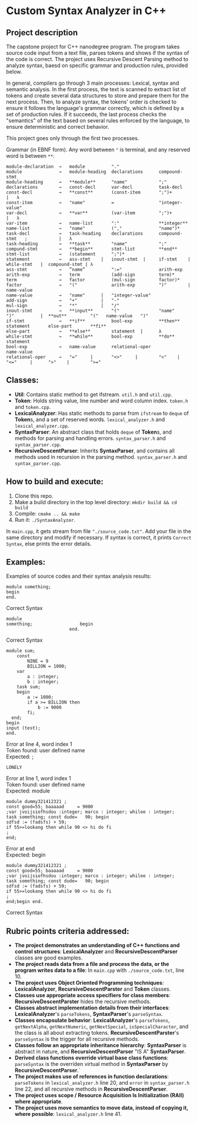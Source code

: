 # Custom Syntax Analyzer in C++

## Project description
The capstone project for C++ nanodegree program. The program takes source code input from a text file, parses tokens and shows if the syntax of the code is correct. The project uses Recursive Descent Parsing method to analyze syntax, baesd on specific grammar and production rules, provided below.

In general, compilers go through 3 main processes: Lexical, syntax and semantic analysis.
In the first process, the text is scanned to extract list of tokens and create several data structures to store and prepare them for the next process. Then, to analyze syntax, the tokens' order is checked to ensure it follows the language's grammar correctly, which is defined by a set of production rules. If it succeeds, the last process checks the "semantics" of the text based on several rules enforced by the language, to ensure deterministic and correct behavior.

This project goes only through the first two processes.

Grammar (in EBNF form). Any word between ```"``` is terminal, and any reserved word is between ```**```:


```
module-declaration  →   module          "."
module              →   module-heading  declarations      compound-stmt
module-heading      →   **module**      "name"            ";"
declarations        →   const-decl      var-decl          task-decl
const-decl          →   **const**       (const-item       ";")+       |   λ
const-item          →   "name"          =                 "integer-value"
var-decl            →   **var**         (var-item         ";")+       |   λ
var-item            →   name-list       ":"               **integer**
name-list           →   "name"          (","              "name")* 
task-decl           →   task-heading    declarations      compound-stmt   ;            |   λ
task-heading        →   **task**        "name"            ";"
compund-stmt        →   **begin**       stmt-list         **end**
stmt-list           →   (statement      ";")*
statement           →   ass-stmt    |   inout-stmt  |     if-stmt    |    while-stmt   |  compound-stmt | λ
ass-stmt            →   ”name”          ":="              arith-exp
arith-exp           →   term            (add-sign         term)*
term                →   factor          (mul-sign         factor)*
factor              →   "("             arith-exp         ")"        |    name-value
name-value          →   "name"      |   "integer-value"
add-sign            →   "+"         |   "-"
mul-sign            →   "*"         |   "/"
inout-stmt          →   **input**       "("               "name"          ")"          |  **out**         "("   name-value   ")"
if-stmt             →   **if**          bool-exp          **then**        statement       else-part       **fi**
else-part           →   **else**        statement  |      λ
while-stmt          →   **while**       bool-exp          **do**          statement
bool-exp            →   name-value      relational-oper               name-value 
relational-oper     →   "="     |       "<>"     |        "<"    |        "<="     |      ">"    |        ">="
```

## Classes:
- **Util**: Contains static method to get ifstream. `util.h` and `util.cpp`.
- **Token**: Holds string value, line number and word column index. `token.h` and `token.cpp`.
- **LexicalAnalyzer**: Has static methods to parse from `ifstream` to `deque` of **Token**s, and a set of reserved words. `lexical_analyzer.h` and `lexical_analyzer.cpp`.
- **SyntaxParser**: An abstract class that holds `deque` of **Token**s, and methods for parsing and handling errors. `syntax_parser.h` and `syntax_parser.cpp`.
- **RecursiveDescentParser**: Inherits **SyntaxParser**, and contains all methods used in recursion in the parsing method. `syntax_parser.h` and `syntax_parser.cpp`.

## How to build and execute:
1. Clone this repo.
2. Make a build directory in the top level directory: `mkdir build && cd build`
3. Compile: `cmake .. && make`
4. Run it: `./SyntaxAnalyzer`.

In `main.cpp`, it gets stream from file `"./source_code.txt"`. Add your file in the same directory and modify if necessary. If syntax is correct, it prints `Correct Syntax`, else prints the error details.

## Examples:
Examples of source codes and their syntax analysis results:
```
module something;
begin
end.
```
Correct Syntax

```
module 
something; 					begin
						end.
```
Correct Syntax

```
module sum;
	const
		NINE = 9
		BILLION = 1000;
	var
		a : integer;
		b : integer;
	task sum;
	begin
		a := 1000;
		if a >= BILLION then
			b := 9000
		fi;
  end;
begin
input (test);
end.
```
Error at line 4, word index 1<br />
Token found: user defined name<br />
Expected: ;

```
LONELY
```
Error at line 1, word index 1<br />
Token found: user defined name<br />
Expected: module

```
module dummy321412321 ;
const good=55; baaaaad     = 9000
;var jvoijsiofhsdou :integer; marco : integer; whilee : integer;
task something; const dude=   90; begin
sdfsd := (fadsfs) + 59;
if 55>=lookang then while 90 <> hi do fi
;
end;
```
Error at end<br />
Expected: begin

```
module dummy321412321 ;
const good=55; baaaaad     = 9000
;var jvoijsiofhsdou :integer; marco : integer; whilee : integer;
task something; const dude=   90; begin
sdfsd := (fadsfs) + 59;
if 55>=lookang then while 90 <> hi do fi
;
end;begin end.
```
Correct Syntax

## Rubric points criteria addressed:
- **The project demonstrates an understanding of C++ functions and control structures**: **LexicalAnalyzer** and **RecursiveDescentParser** classes are good examples.
- **The project reads data from a file and process the data, or the program writes data to a file**: In `main.cpp` with `./source_code.txt`, line 10.
- **The project uses Object Oriented Programming techniques**: **LexicalAnalyzer**, **RecursiveDescentParster** and **Token** classes.
- **Classes use appropriate access specifiers for class members**: **RecursiveDescentParster** hides the recursive methods.
- **Classes abstract implementation details from their interfaces**: **LexicalAnalyzer**'s `parseTokens`, **SyntaxParser**'s `parseSyntax`.
- **Classes encapsulate behavior**: **LexicalAnalyzer**'s `parseTokens`, `getNextAlpha`, `getNextNumeric`, `getNextSpecial`, `isSpecialCharacter`, and the class is all about extracting tokens. **RecursiveDescentParster**'s `parseSyntax` is the trigger for all recursive methods.
- **Classes follow an appropriate inheritance hierarchy**: **SyntaxParser** is abstract in nature, and **RecursiveDescentParser** "IS A" **SyntaxParser**.
- **Derived class functions override virtual base class functions**: `parseSyntax` is the overriden virtual method in **SyntaxParser** by **RecursiveDescentParser**.`
- **The project makes use of references in function declarations**: `parseTokens` in `lexical_analyzer.h` line 20, and `error` in `syntax_parser.h` line 22, and all recursive methods in **RecursiveDescentParser**.
- **The project uses scope / Resource Acquisition Is Initialization (RAII) where appropriate**.
- **The project uses move semantics to move data, instead of copying it, where possible**: `lexical_analyzer.h` line 41.
